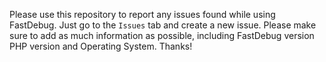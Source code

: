 Please use this repository to report any issues found while using FastDebug. Just go to the `Issues` tab and create a new issue. Please make sure to add as much information as possible, including FastDebug version PHP version and Operating System. Thanks!
